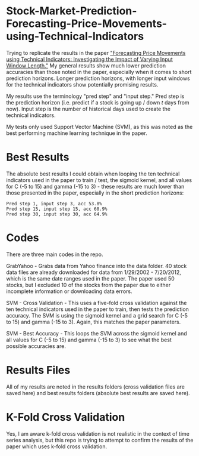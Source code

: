 # Stock-Market-Prediction-Forecasting-Price-Movements-using-Technical-Indicators
Trying to replicate the results in the paper ["Forecasting Price Movements using Technical Indicators: Investigating the Impact of Varying Input Window Length."](https://github.com/ScrapeWithYuri/Stock-Market-Predicition-Forecasting-Price-Movements-using-Technical-Indicators/blob/master/PDF/2017Forecastingpricemovementsusingtechnicalindicators-Investigatingtheimpactofvaryinginputwindowlength.pdf) My general results show much lower prediction accuracies than those noted in the paper, especially when it comes to short prediction horizons. Longer prediction horizons, with longer input windows for the technical indicators show potentially promising results.

My results use the terminology "pred step" and "input step." Pred step is the prediction horizon (i.e. predict if a stock is going up / down *t* days from now). Input step is the number of historical days used to create the technical indicators.

My tests only used Support Vector Machine (SVM), as this was noted as the best performing machine learning technique in the paper.

# Best Results
The absolute best results I could obtain when looping the ten technical indicators used in the paper to train / test, the sigmoid kernel, and all values for C (-5 to 15) and gamma (-15 to 3) - these results are much lower than those presented in the paper, especially in the short prediction horizons:

```
Pred step 1, input step 3, acc 53.8%
Pred step 15, input step 15, acc 60.9%
Pred step 30, input step 30, acc 64.9%
```

# Codes
There are three main codes in the repo.

GrabYahoo - Grabs data from Yahoo finance into the data folder. 40 stock data files are already downloaded for data from 1/29/2002 - 7/20/2012, which is the same date ranges used in the paper. The paper used 50 stocks, but I excluded 10 of the stocks from the paper due to either incomplete information or downloading data errors.

SVM - Cross Validation - This uses a five-fold cross validation against the ten technical indicators used in the paper to train, then tests the prediction accuracy. The SVM is using the sigmoid kernel and a grid search for C (-5 to 15) and gamma (-15 to 3). Again, this matches the paper parameters.

SVM - Best Accuracy - This loops the SVM across the sigmoid kernel and all values for C (-5 to 15) and gamma (-15 to 3) to see what the best possible accuracies are.

# Results Files
All of my results are noted in the results folders (cross validation files are saved here) and best results folders (absolute best results are saved here).

# K-Fold Cross Validation
Yes, I am aware k-fold cross validation is not realistic in the context of time series analysis, but this repo is trying to attempt to confirm the results of the paper which uses k-fold cross validation.
